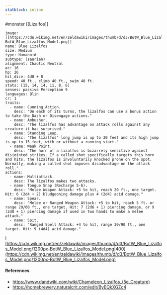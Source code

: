 ```yaml
---
statblock: inline
---
```

#monster [[Lizalfos]]

```statblock
image: [[https://cdn.wikimg.net/en/zeldawiki/images/thumb/d/d3/BotW_Blue_Lizalfos_Model.png/1200px-BotW_Blue_Lizalfos_Model.png]]
name: Blue Lizalfos
size: Medium
type: Humanoid
subtype: (saurian)
alignment: Chaotic Neutral
ac: 16
hp: 26
hit_dice: 4d8 + 8
speed: 40 ft., climb 40 ft., swim 40 ft.
stats: [15, 14, 14, 11, 8, 6]
senses: passive Perception 9
languages: Blin
cr: 1
traits:
  - name: Cunning Action.
    desc: "On each of its turns, the lizalfos can use a bonus action to take the Dash or Disengage actions."
  - name: Ambusher.
    desc: "The lizalfos has advantage on attack rolls against any creature it has surprised."
  - name: Standing Leap.
    desc: "The lizalfos' long jump is up to 30 feet and its high jump is up to 15 feet, with or without a running start."
  - name: Weak Point.
    desc: "The horn of a lizalfos is bizarrely sensitive against disjointed strikes. If a called shot specifically targets this horn and hits, the lizalfos is involuntarily knocked prone on the spot. Normally, making a called shot imposes disadvantage on the attack roll."
actions:
  - name: Multiattack.
    desc: The lizalfos makes two attacks.
  - name: Tongue Snap (Recharge 5-6).
    desc: "Melee Weapon Attack: +5 to hit, reach 20 ft., one target. Hit: 6 (2d4 + 2) bludgeoning damage plus 4 (2d4) acid damage."
  - name: Spear.
    desc: "Melee or Ranged Weapon Attack: +5 to hit, reach 5 ft. or range 20/60 ft., one target. Hit: 7 (2d6 + 1) piercing damage, or 9 (2d8 + 1) piercing damage if used in two hands to make a melee attack."
  - name: Spit.
    desc: "Ranged Spell Attack: +4 to hit, range 30/90 ft., one target. Hit: 9 (4d4) acid damage."
```

![https://cdn.wikimg.net/en/zeldawiki/images/thumb/d/d3/BotW_Blue_Lizalfos_Model.png/1200px-BotW_Blue_Lizalfos_Model.png|400](https://cdn.wikimg.net/en/zeldawiki/images/thumb/d/d3/BotW_Blue_Lizalfos_Model.png/1200px-BotW_Blue_Lizalfos_Model.png)

#### References

* https://www.dandwiki.com/wiki/Chameleon_Lizalfos_(5e_Creature)
* https://homebrewery.naturalcrit.com/edit/ByEQkXGZc4